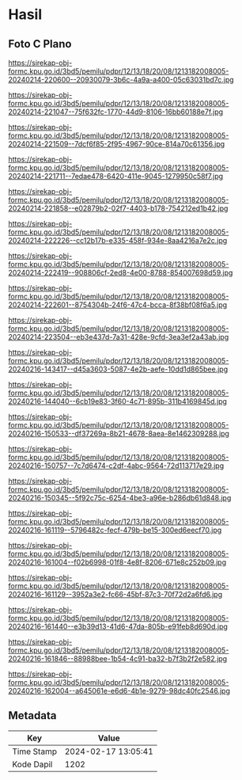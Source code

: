# Hasil

## Foto C Plano

https://sirekap-obj-formc.kpu.go.id/3bd5/pemilu/pdpr/12/13/18/20/08/1213182008005-20240214-220600--20930079-3b6c-4a9a-a400-05c63031bd7c.jpg

https://sirekap-obj-formc.kpu.go.id/3bd5/pemilu/pdpr/12/13/18/20/08/1213182008005-20240214-221047--75f632fc-1770-44d9-8106-16bb60188e7f.jpg

https://sirekap-obj-formc.kpu.go.id/3bd5/pemilu/pdpr/12/13/18/20/08/1213182008005-20240214-221509--7dcf6f85-2f95-4967-90ce-814a70c61356.jpg

https://sirekap-obj-formc.kpu.go.id/3bd5/pemilu/pdpr/12/13/18/20/08/1213182008005-20240214-221711--7edae478-6420-411e-9045-1279950c58f7.jpg

https://sirekap-obj-formc.kpu.go.id/3bd5/pemilu/pdpr/12/13/18/20/08/1213182008005-20240214-221858--e02879b2-02f7-4403-b178-754212ed1b42.jpg

https://sirekap-obj-formc.kpu.go.id/3bd5/pemilu/pdpr/12/13/18/20/08/1213182008005-20240214-222226--cc12b17b-e335-458f-934e-8aa4216a7e2c.jpg

https://sirekap-obj-formc.kpu.go.id/3bd5/pemilu/pdpr/12/13/18/20/08/1213182008005-20240214-222419--908806cf-2ed8-4e00-8788-854007698d59.jpg

https://sirekap-obj-formc.kpu.go.id/3bd5/pemilu/pdpr/12/13/18/20/08/1213182008005-20240214-222601--8754304b-24f6-47c4-bcca-8f38bf08f6a5.jpg

https://sirekap-obj-formc.kpu.go.id/3bd5/pemilu/pdpr/12/13/18/20/08/1213182008005-20240214-223504--eb3e437d-7a31-428e-9cfd-3ea3ef2a43ab.jpg

https://sirekap-obj-formc.kpu.go.id/3bd5/pemilu/pdpr/12/13/18/20/08/1213182008005-20240216-143417--d45a3603-5087-4e2b-aefe-10dd1d865bee.jpg

https://sirekap-obj-formc.kpu.go.id/3bd5/pemilu/pdpr/12/13/18/20/08/1213182008005-20240216-144040--6cb19e83-3f60-4c71-895b-311b4169845d.jpg

https://sirekap-obj-formc.kpu.go.id/3bd5/pemilu/pdpr/12/13/18/20/08/1213182008005-20240216-150533--df37269a-8b21-4678-8aea-8e1462309288.jpg

https://sirekap-obj-formc.kpu.go.id/3bd5/pemilu/pdpr/12/13/18/20/08/1213182008005-20240216-150757--7c7d6474-c2df-4abc-9564-72d113717e29.jpg

https://sirekap-obj-formc.kpu.go.id/3bd5/pemilu/pdpr/12/13/18/20/08/1213182008005-20240216-150345--5f92c75c-6254-4be3-a96e-b286db61d848.jpg

https://sirekap-obj-formc.kpu.go.id/3bd5/pemilu/pdpr/12/13/18/20/08/1213182008005-20240216-161119--5796482c-fecf-479b-be15-300ed6eecf70.jpg

https://sirekap-obj-formc.kpu.go.id/3bd5/pemilu/pdpr/12/13/18/20/08/1213182008005-20240216-161004--f02b6998-01f8-4e8f-8206-671e8c252b09.jpg

https://sirekap-obj-formc.kpu.go.id/3bd5/pemilu/pdpr/12/13/18/20/08/1213182008005-20240216-161129--3952a3e2-fc66-45bf-87c3-70f72d2a6fd6.jpg

https://sirekap-obj-formc.kpu.go.id/3bd5/pemilu/pdpr/12/13/18/20/08/1213182008005-20240216-161440--e3b39d13-41d6-47da-805b-e91feb8d690d.jpg

https://sirekap-obj-formc.kpu.go.id/3bd5/pemilu/pdpr/12/13/18/20/08/1213182008005-20240216-161846--88988bee-1b54-4c91-ba32-b7f3b2f2e582.jpg

https://sirekap-obj-formc.kpu.go.id/3bd5/pemilu/pdpr/12/13/18/20/08/1213182008005-20240216-162004--a645061e-e6d6-4b1e-9279-98dc40fc2546.jpg


## Metadata

| Key        | Value               |
| ---------- | ------------------- |
| Time Stamp | 2024-02-17 13:05:41 |
| Kode Dapil | 1202                |



